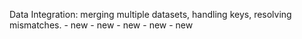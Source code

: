 Data Integration: merging multiple datasets, handling keys, resolving mismatches. - new - new - new - new - new